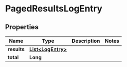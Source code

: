 

# PagedResultsLogEntry


## Properties

| Name | Type | Description | Notes |
|------------ | ------------- | ------------- | -------------|
|**results** | [**List&lt;LogEntry&gt;**](LogEntry.md) |  |  |
|**total** | **Long** |  |  |



